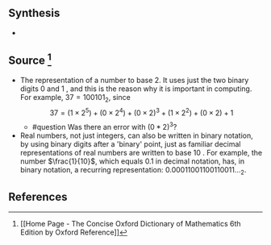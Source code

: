 ## Synthesis
- 
## Source [^1]
- The representation of a number to base 2. It uses just the two binary digits 0 and 1 , and this is the reason why it is important in computing. For example, $37=100101_{2}$, since$$37=\left(1 \times 2^{5}\right)+\left(0 \times 2^{4}\right)+(0 \times 2)^{3}+\left(1 \times 2^{2}\right)+(0 \times 2)+1$$
	- #question Was there an error with $(0*2)^3$?
- Real numbers, not just integers, can also be written in binary notation, by using binary digits after a 'binary' point, just as familiar decimal representations of real numbers are written to base 10 . For example, the number $\frac{1}{10}$, which equals 0.1 in decimal notation, has, in binary notation, a recurring representation: $0.00011001100110011\ldots_2$.
## References

[^1]: [[Home Page - The Concise Oxford Dictionary of Mathematics 6th Edition by Oxford Reference]]